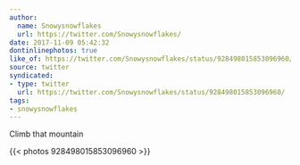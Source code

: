 ```yaml
---
author:
  name: Snowysnowflakes
  url: https://twitter.com/Snowysnowflakes/
date: 2017-11-09 05:42:32
dontinlinephotos: true
like_of: https://twitter.com/Snowysnowflakes/status/928498015853096960/
source: twitter
syndicated:
- type: twitter
  url: https://twitter.com/Snowysnowflakes/status/928498015853096960/
tags:
- snowysnowflakes
---
```


Climb that mountain 

{{< photos 928498015853096960 >}}